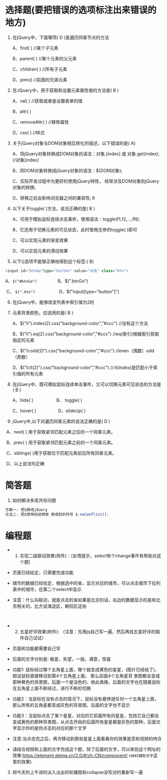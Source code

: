 # 选择题(要把错误的选项标注出来错误的地方)

1. 在jQuery中，下面哪项( D  )是遍历同辈节点的方法

   A、find( )  //某个子元素

   B、parent( ) //某个元素的父元素

   C、children( ) //所有子元素

   D、prev() //前面的兄弟元素

2. 在JQuery中，用于获取和设置元素属性值的方法是(  B )

   A、val( ) //获取或者是设置表单的值

   B、attr( )

   C、removeAttr( )  //移除属性

   D、css( ) //样式

3. 关于jQuery对象与DOM对象相互转化的描述，以下错误的是( A) 

   A、将jQuery对象转换成DOM对象的语法：对象.[index] 或 对象.get(index);  //对象[index]

   B、将DOM对象转换成jQuery对象的语法：$(DOM对象);

   C、实际开发过程中为更好的使用jQuery特性， 经常涉及DOM对象到jQuery对象的转换;

   D、转换之后会影响浏览器之间的兼容性;
6
4. 以下关于toggle( )方法，说法正确的是( B )

   A、可用于模拟鼠标连续点击事件，使用语法：toggle(f1,f2,…,fN);

   B、它还用于切换元素的可见状态，此时使用无参的toggle( )即可

   C、可以实现元素的渐变效果

   D、可以实现元素的滑动效果

5. 以下()选项不能够正确地得到这个标签:( B) 

```js
<input id="btnGo"type="button" value="点击" class="btn">
```
​     A、`$("#btnGo") `               B、$(".btnGo")        

​     C、 `$(".btn")   `                 D、$("input[type="button"]")


6. 在jQuery中，能够改变列表中索引值为2的<li>元素背景颜色，应选用的是(  B )

   A、$("li").index(2).css("background-color","#ccc") //没有这个方法

   B、$("li").eq(2).css("background-color","#ccc") //eq(索引)根据索引获取指定的元素

   C、$("li:odd(2)").css("background-color","#ccc") //even（偶数）odd（奇数）

   D、$("li:lt(2)").css("background-color","#ccc") //:it(index)是匹配小于索引值的所有元素


7. 在jQuery中，既可模拟鼠标连续单击事件，又可以切换元素可见状态的方法是(  B )  

   A、hide( )                      B、 toggle( )                 

   C、hover( )                   D、slideUp( )


8.  jQuery中,以下对遍历同辈元素的说法正确的是( D  )

​      A、next( ) 用于获取紧邻匹配元素之后的一个同辈元素。

​     B、prev( ) 用于获取紧邻匹配元素之前的一个同辈元素。

​     C、siblings( )用于获取位于匹配元素前后所有同辈元素。

​     D、以上说法均正确



# 简答题

1. 如何解决多库共存问题
```js
方案一: 把$换成jQuery
方法二: 把$使用权给释放 换成别的符号 $.noConflict();
```

# 编程题

- 1. 实现二级联动效果(附件)：(友情提示，select有个change事件有帮助对这个题)

- 页面已经给定，只需要完成功能

- 城市的数据已经给定，根据选中的省，显示对应的城市，可以点击城市下拉列表中的城市，在第二个select中显示

- 注意：什么叫联动，就是点击的省如果是北京的话，右边的数据显示的是和北京相关的，比方说海淀区，朝阳区这些

  ​


- 2. 五星好评效果(附件): （注意：先用jq自己写一遍，然后再找五星好评的插件自己试试）

- 页面和功能都需要自己写

- 后面的文字分别是: 极差，失望，一般，满意，惊喜

- 功能1: 鼠标经过哪个五角星上面，哪个就变成黄色的星星，(图片已经给了)，假设鼠标直接移动到第4个五角星上面， 那么前面4个五角星背 景图都会变成那种黄色的背景图，后面一个是没色的，依此类推，后面的文字也在随着鼠标在五角星上面不断经过，进行不断的切换

- 功能2：当鼠标在没有点击的情况下，鼠标没有悬停道任何一个五角星上面，那么所有的五角星都变成灰色的背景图，后面的文字也不显示

- 功能3：当鼠标点击了某个星星，对应的它前面所有的星星，包括它自己都会变成黄色的那种背景图，从点击开始的后面所有星星都是灰色的那种，后面文字显示你的是你点击的对应的那个文字

- 注意:当点击完之后，再次移动到那些星星上面看看你的效果是否和视频的吻合

- 请结合视频和上面的文字完成这个题，除了后面的文字，可以体验这个网址的效果:https://element.eleme.cn/2.0/#/zh-CN/component/
  rate(`辅助文字`这里的效果)




3. 把今天的上午讲的淡入淡出的轮播图和collapse没写对的重新写一遍
